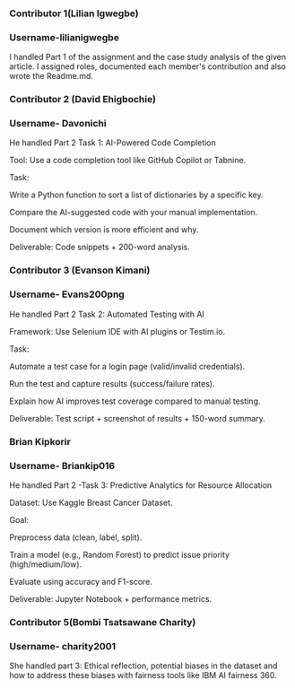 ### Contributor 1(Lilian Igwegbe) 
### Username-lilianigwegbe

I handled Part 1 of the assignment and the case study analysis of the given article. I assigned roles, documented each member's contribution and also wrote the Readme.md.
   
### Contributor 2 (David Ehigbochie)
### Username- Davonichi
He handled Part 2 Task 1:
AI-Powered Code Completion

Tool: Use a code completion tool like GitHub Copilot or Tabnine.

Task:

Write a Python function to sort a list of dictionaries by a specific key.

Compare the AI-suggested code with your manual implementation.

Document which version is more efficient and why.

Deliverable: Code snippets + 200-word analysis.

### Contributor 3 (Evanson Kimani)
### Username- Evans200png 
He handled Part 2 Task 2:
Automated Testing with AI

Framework: Use Selenium IDE with AI plugins or Testim.io.

Task:

Automate a test case for a login page (valid/invalid credentials).

Run the test and capture results (success/failure rates).

Explain how AI improves test coverage compared to manual testing.

Deliverable: Test script + screenshot of results + 150-word summary.

### Brian Kipkorir
### Username- Briankip016

He handled Part 2 -Task 3: 
Predictive Analytics for Resource Allocation

Dataset: Use Kaggle Breast Cancer Dataset.

Goal:

Preprocess data (clean, label, split).

Train a model (e.g., Random Forest) to predict issue priority (high/medium/low).

Evaluate using accuracy and F1-score.

Deliverable: Jupyter Notebook + performance metrics.

### Contributor 5(Bombi Tsatsawane Charity) 
### Username- charity2001

She handled part 3: 
Ethical reflection, potential biases in the dataset and how to address these biases with fairness tools like IBM AI fairness 360.
